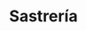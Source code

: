 ---
title: "Sastrería"
url: /ciudad-satelite/sastreria-avenida-escalona-y-aguero/
shop: Schneiderei
---